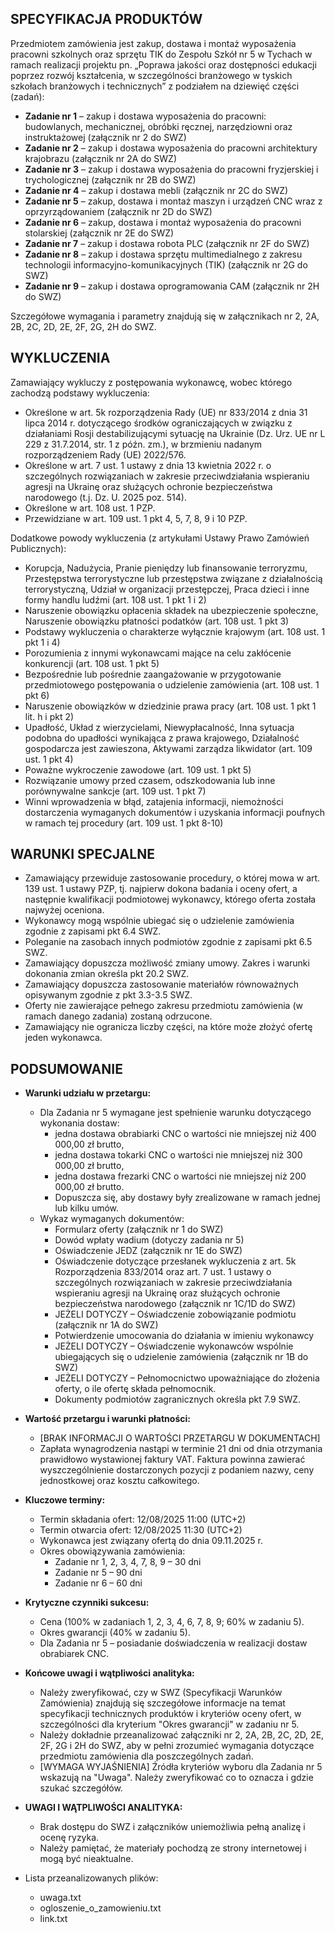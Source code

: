 ## SPECYFIKACJA PRODUKTÓW

Przedmiotem zamówienia jest zakup, dostawa i montaż wyposażenia pracowni szkolnych oraz sprzętu TIK do Zespołu Szkół nr 5 w Tychach w ramach realizacji projektu pn. „Poprawa jakości oraz dostępności edukacji poprzez rozwój kształcenia, w szczególności branżowego w tyskich szkołach branżowych i technicznych” z podziałem na dziewięć części (zadań):

*   **Zadanie nr 1** – zakup i dostawa wyposażenia do pracowni: budowlanych, mechanicznej, obróbki ręcznej, narzędziowni oraz instruktażowej (załącznik nr 2 do SWZ)
*   **Zadanie nr 2** – zakup i dostawa wyposażenia do pracowni architektury krajobrazu (załącznik nr 2A do SWZ)
*   **Zadanie nr 3** – zakup i dostawa wyposażenia do pracowni fryzjerskiej i trychologicznej (załącznik nr 2B do SWZ)
*   **Zadanie nr 4** – zakup i dostawa mebli (załącznik nr 2C do SWZ)
*   **Zadanie nr 5** – zakup, dostawa i montaż maszyn i urządzeń CNC wraz z oprzyrządowaniem (załącznik nr 2D do SWZ)
*   **Zadanie nr 6** – zakup, dostawa i montaż wyposażenia do pracowni stolarskiej (załącznik nr 2E do SWZ)
*   **Zadanie nr 7** – zakup i dostawa robota PLC (załącznik nr 2F do SWZ)
*   **Zadanie nr 8** – zakup i dostawa sprzętu multimedialnego z zakresu technologii informacyjno-komunikacyjnych (TIK) (załącznik nr 2G do SWZ)
*   **Zadanie nr 9** – zakup i dostawa oprogramowania CAM (załącznik nr 2H do SWZ)

Szczegółowe wymagania i parametry znajdują się w załącznikach nr 2, 2A, 2B, 2C, 2D, 2E, 2F, 2G, 2H do SWZ.

## WYKLUCZENIA

Zamawiający wykluczy z postępowania wykonawcę, wobec którego zachodzą podstawy wykluczenia:

*   Określone w art. 5k rozporządzenia Rady (UE) nr 833/2014 z dnia 31 lipca 2014 r. dotyczącego środków ograniczających w związku z działaniami Rosji destabilizującymi sytuację na Ukrainie (Dz. Urz. UE nr L 229 z 31.7.2014, str. 1 z późn. zm.), w brzmieniu nadanym rozporządzeniem Rady (UE) 2022/576.
*   Określone w art. 7 ust. 1 ustawy z dnia 13 kwietnia 2022 r. o szczególnych rozwiązaniach w zakresie przeciwdziałania wspieraniu agresji na Ukrainę oraz służących ochronie bezpieczeństwa narodowego (t.j. Dz. U. 2025 poz. 514).
*   Określone w art. 108 ust. 1 PZP.
*   Przewidziane w art. 109 ust. 1 pkt 4, 5, 7, 8, 9 i 10 PZP.

Dodatkowe powody wykluczenia (z artykułami Ustawy Prawo Zamówień Publicznych):

*   Korupcja, Nadużycia, Pranie pieniędzy lub finansowanie terroryzmu, Przestępstwa terrorystyczne lub przestępstwa związane z działalnością terrorystyczną, Udział w organizacji przestępczej, Praca dzieci i inne formy handlu ludźmi (art. 108 ust. 1 pkt 1 i 2)
*   Naruszenie obowiązku opłacenia składek na ubezpieczenie społeczne, Naruszenie obowiązku płatności podatków (art. 108 ust. 1 pkt 3)
*   Podstawy wykluczenia o charakterze wyłącznie krajowym (art. 108 ust. 1 pkt 1 i 4)
*   Porozumienia z innymi wykonawcami mające na celu zakłócenie konkurencji (art. 108 ust. 1 pkt 5)
*   Bezpośrednie lub pośrednie zaangażowanie w przygotowanie przedmiotowego postępowania o udzielenie zamówienia (art. 108 ust. 1 pkt 6)
*   Naruszenie obowiązków w dziedzinie prawa pracy (art. 108 ust. 1 pkt 1 lit. h i pkt 2)
*   Upadłość, Układ z wierzycielami, Niewypłacalność, Inna sytuacja podobna do upadłości wynikająca z prawa krajowego, Działalność gospodarcza jest zawieszona, Aktywami zarządza likwidator (art. 109 ust. 1 pkt 4)
*   Poważne wykroczenie zawodowe (art. 109 ust. 1 pkt 5)
*   Rozwiązanie umowy przed czasem, odszkodowania lub inne porównywalne sankcje (art. 109 ust. 1 pkt 7)
*   Winni wprowadzenia w błąd, zatajenia informacji, niemożności dostarczenia wymaganych dokumentów i uzyskania informacji poufnych w ramach tej procedury (art. 109 ust. 1 pkt 8-10)

## WARUNKI SPECJALNE

*   Zamawiający przewiduje zastosowanie procedury, o której mowa w art. 139 ust. 1 ustawy PZP, tj. najpierw dokona badania i oceny ofert, a następnie kwalifikacji podmiotowej wykonawcy, którego oferta została najwyżej oceniona.
*   Wykonawcy mogą wspólnie ubiegać się o udzielenie zamówienia zgodnie z zapisami pkt 6.4 SWZ.
*   Poleganie na zasobach innych podmiotów zgodnie z zapisami pkt 6.5 SWZ.
*   Zamawiający dopuszcza możliwość zmiany umowy. Zakres i warunki dokonania zmian określa pkt 20.2 SWZ.
*   Zamawiający dopuszcza zastosowanie materiałów równoważnych opisywanym zgodnie z pkt 3.3-3.5 SWZ.
*   Oferty nie zawierające pełnego zakresu przedmiotu zamówienia (w ramach danego zadania) zostaną odrzucone.
*   Zamawiający nie ogranicza liczby części, na które może złożyć ofertę jeden wykonawca.

## PODSUMOWANIE

*   **Warunki udziału w przetargu:**
    *   Dla Zadania nr 5 wymagane jest spełnienie warunku dotyczącego wykonania dostaw:
        *   jedna dostawa obrabiarki CNC o wartości nie mniejszej niż 400 000,00 zł brutto,
        *   jedna dostawa tokarki CNC o wartości nie mniejszej niż 300 000,00 zł brutto,
        *   jedna dostawa frezarki CNC o wartości nie mniejszej niż 200 000,00 zł brutto.
        *   Dopuszcza się, aby dostawy były zrealizowane w ramach jednej lub kilku umów.
    *   Wykaz wymaganych dokumentów:
        *   Formularz oferty (załącznik nr 1 do SWZ)
        *   Dowód wpłaty wadium (dotyczy zadania nr 5)
        *   Oświadczenie JEDZ (załącznik nr 1E do SWZ)
        *   Oświadczenie dotyczące przesłanek wykluczenia z art. 5k Rozporządzenia 833/2014 oraz art. 7 ust. 1 ustawy o szczególnych rozwiązaniach w zakresie przeciwdziałania wspieraniu agresji na Ukrainę oraz służących ochronie bezpieczeństwa narodowego (załącznik nr 1C/1D do SWZ)
        *   JEŻELI DOTYCZY – Oświadczenie zobowiązanie podmiotu (załącznik nr 1A do SWZ)
        *   Potwierdzenie umocowania do działania w imieniu wykonawcy
        *   JEŻELI DOTYCZY – Oświadczenie wykonawców wspólnie ubiegających się o udzielenie zamówienia (załącznik nr 1B do SWZ)
        *   JEŻELI DOTYCZY – Pełnomocnictwo upoważniające do złożenia oferty, o ile ofertę składa pełnomocnik.
        *   Dokumenty podmiotów zagranicznych określa pkt 7.9 SWZ.

*   **Wartość przetargu i warunki płatności:**
    *   [BRAK INFORMACJI O WARTOŚCI PRZETARGU W DOKUMENTACH]
    *   Zapłata wynagrodzenia nastąpi w terminie 21 dni od dnia otrzymania prawidłowo wystawionej faktury VAT. Faktura powinna zawierać wyszczególnienie dostarczonych pozycji z podaniem nazwy, ceny jednostkowej oraz kosztu całkowitego.

*   **Kluczowe terminy:**
    *   Termin składania ofert: 12/08/2025 11:00 (UTC+2)
    *   Termin otwarcia ofert: 12/08/2025 11:30 (UTC+2)
    *   Wykonawca jest związany ofertą do dnia 09.11.2025 r.
    *   Okres obowiązywania zamówienia:
        *   Zadanie nr 1, 2, 3, 4, 7, 8, 9 – 30 dni
        *   Zadanie nr 5 – 90 dni
        *   Zadanie nr 6 – 60 dni

*   **Krytyczne czynniki sukcesu:**
    *   Cena (100% w zadaniach 1, 2, 3, 4, 6, 7, 8, 9; 60% w zadaniu 5).
    *   Okres gwarancji (40% w zadaniu 5).
    *   Dla Zadania nr 5 – posiadanie doświadczenia w realizacji dostaw obrabiarek CNC.

*   **Końcowe uwagi i wątpliwości analityka:**
    *   Należy zweryfikować, czy w SWZ (Specyfikacji Warunków Zamówienia) znajdują się szczegółowe informacje na temat specyfikacji technicznych produktów i kryteriów oceny ofert, w szczególności dla kryterium "Okres gwarancji" w zadaniu nr 5.
    *   Należy dokładnie przeanalizować załączniki nr 2, 2A, 2B, 2C, 2D, 2E, 2F, 2G i 2H do SWZ, aby w pełni zrozumieć wymagania dotyczące przedmiotu zamówienia dla poszczególnych zadań.
    *   [WYMAGA WYJAŚNIENIA] Źródła kryteriów wyboru dla Zadania nr 5 wskazują na "Uwaga". Należy zweryfikować co to oznacza i gdzie szukać szczegółów.

*   **UWAGI I WĄTPLIWOŚCI ANALITYKA:**
    *   Brak dostępu do SWZ i załączników uniemożliwia pełną analizę i ocenę ryzyka.
    *   Należy pamiętać, że materiały pochodzą ze strony internetowej i mogą być nieaktualne.

*   Lista przeanalizowanych plików:
    *   uwaga.txt
    *   ogloszenie\_o\_zamowieniu.txt
    *   link.txt
